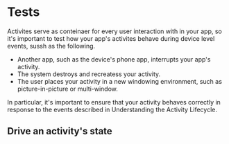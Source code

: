 # Tests
Activites serve as conteinaer for every user interaction with in your app, so it's important to test how your app's activites behave during device level events, sussh as the following. 

- Another app, such as the device's phone app, interrupts your app's activity.
- The system destroys and recreatess your activity. 
- The user places your activity in a new windowing environment, such as picture-in-picture or multi-window.

In particular, it's important to ensure that your activity behaves correctly in response to the events described in Understanding the Activity Lifecycle. 

## Drive an activity's state
